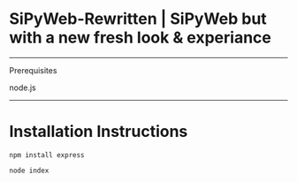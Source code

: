 # SiPyWeb-Rewritten | SiPyWeb but with a new fresh look & experiance
---
Prerequisites

node.js

---
# Installation Instructions
```npm install express```

```node index```

